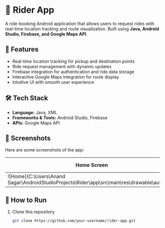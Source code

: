 # 🚖 Rider App

A ride-booking Android application that allows users to request rides with real-time location tracking and route visualization. Built using **Java, Android Studio, Firebase, and Google Maps API**.  

## 📱 Features
- Real-time location tracking for pickup and destination points  
- Ride request management with dynamic updates  
- Firebase integration for authentication and ride data storage  
- Interactive Google Maps integration for route display  
- Intuitive UI with smooth user experience  

## 🛠️ Tech Stack
- **Language:** Java, XML  
- **Frameworks & Tools:** Android Studio, Firebase  
- **APIs:** Google Maps API  

## 📸 Screenshots
Here are some screenshots of the app:  

| Home Screen | Ride Request | Map View |
|-------------|--------------|----------|
| ![Home](C:\Users\Anand Sagar\AndroidStudioProjects\Rider\app\src\main\res\drawable\auto.png) | ![Request](screenshots/request.png) | ![Map](screenshots/map.png) |

## 🚀 How to Run
1. Clone this repository  
   ```bash
   git clone https://github.com/your-username/rider-app.git
